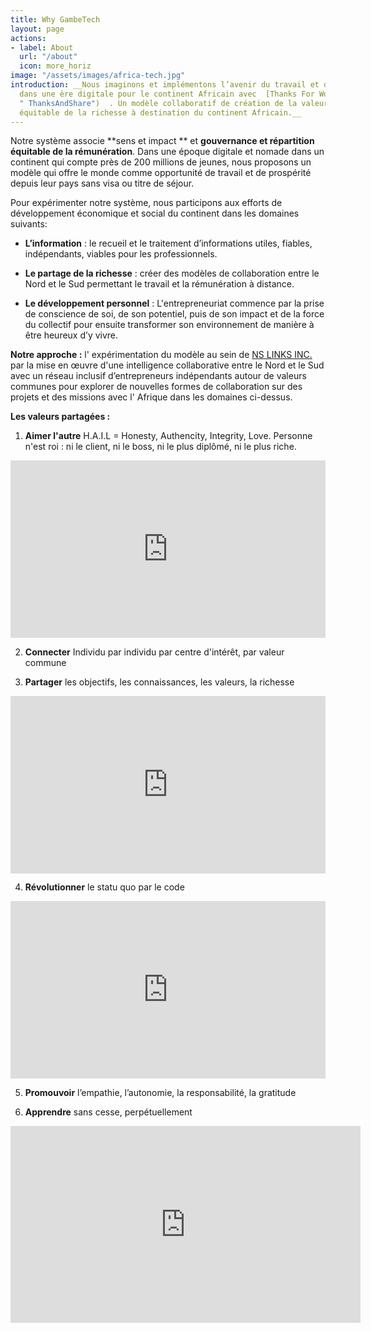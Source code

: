 ```yaml
---
title: Why GambeTech
layout: page
actions:
- label: About
  url: "/about"
  icon: more_horiz
image: "/assets/images/africa-tech.jpg"
introduction: __Nous imaginons et implémentons l’avenir du travail et de la collaboration
  dans une ère digitale pour le continent Africain avec  [Thanks For Work.](https://thanksandshare.com
  " ThanksAndShare")  . Un modèle collaboratif de création de la valeur et de partage
  équitable de la richesse à destination du continent Africain.__
---
```


Notre système associe **sens et impact ** et **gouvernance et répartition équitable de la rémunération**. Dans une époque digitale et nomade dans un continent qui compte près de 200 millions de jeunes, nous proposons un modèle qui offre le monde comme opportunité de travail et de prospérité depuis leur pays sans visa ou titre de séjour.

Pour expérimenter notre système, nous participons aux efforts de développement économique et social du continent dans les domaines suivants:

* __L’information__ : le recueil et le traitement d’informations utiles, fiables, indépendants, viables pour les professionnels.

* __Le partage de la richesse__ : créer des modèles de collaboration entre le Nord et le Sud permettant le travail et la rémunération à distance.

* __Le développement personnel__ :  L'entrepreneuriat commence par la prise de conscience de soi, de son potentiel, puis de son impact et de la force du collectif pour ensuite transformer son environnement de manière à être heureux d’y vivre.

**Notre approche :** l' expérimentation du modèle  au sein de  [NS LINKS INC.](https://flamboyant-pike-dcb689.netlify.com/ "North South LINKS") par la mise en œuvre d'une intelligence collaborative entre le Nord et le Sud avec un réseau inclusif d’entrepreneurs indépendants autour de valeurs communes pour explorer de nouvelles formes de collaboration sur des projets et des missions avec l' Afrique dans les domaines ci-dessus.

**Les valeurs partagées :**

1. **Aimer l'autre**
H.A.I.L = Honesty, Authencity, Integrity, Love.
Personne n'est roi : ni le client, ni le boss, ni le plus diplômé, ni le plus riche.
<div style="max-width:854px"><div style="position:relative;height:0;padding-bottom:56.25%"><iframe src="https://embed.ted.com/talks/lang/fr/julian_treasure_how_to_speak_so_that_people_want_to_listen" width="854" height="480" style="position:absolute;left:0;top:0;width:100%;height:100%" frameborder="0" scrolling="no" allowfullscreen></iframe></div></div>

2. **Connecter**
Individu par individu par centre d'intérêt, par valeur commune 

3. **Partager**
les objectifs, les connaissances, les valeurs, la richesse
<div style="max-width:854px"><div style="position:relative;height:0;padding-bottom:56.25%"><iframe src="https://embed.ted.com/talks/lang/en/john_doerr_why_the_secret_to_success_is_setting_the_right_goals" width="854" height="480" style="position:absolute;left:0;top:0;width:100%;height:100%" frameborder="0" scrolling="no" allowfullscreen></iframe></div></div>

4. **Révolutionner**
le statu quo par le code
<div style="max-width:854px"><div style="position:relative;height:0;padding-bottom:56.25%"><iframe src="https://embed.ted.com/talks/lang/en/brett_hennig_what_if_we_replaced_politicians_with_randomly_selected_people" width="854" height="480" style="position:absolute;left:0;top:0;width:100%;height:100%" frameborder="0" scrolling="no" allowfullscreen></iframe></div></div>

5. **Promouvoir**
l’empathie, l’autonomie, la responsabilité, la gratitude


6. **Apprendre**
sans cesse, perpétuellement
<iframe width="560" height="315" src="https://www.youtube.com/embed/QXN35r2_20s?rel=0&amp;start=113" frameborder="0" allow="autoplay; encrypted-media" allowfullscreen></iframe>